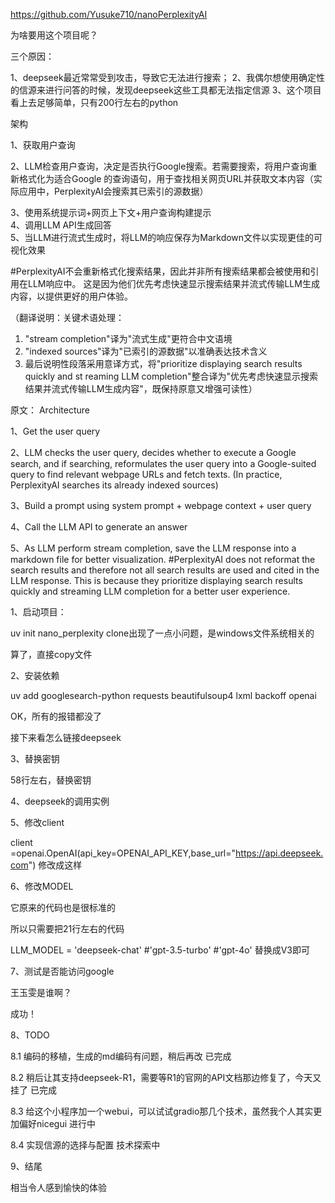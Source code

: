  https://github.com/Yusuke710/nanoPerplexityAI 

为啥要用这个项目呢？

三个原因：

1、deepseek最近常常受到攻击，导致它无法进行搜索；
2、我偶尔想使用确定性的信源来进行问答的时候，发现deepseek这些工具都无法指定信源
3、这个项目看上去足够简单，只有200行左右的python


架构  

1、获取用户查询  

2、LLM检查用户查询，决定是否执行Google搜索。若需要搜索，将用户查询重新格式化为适合Google
的查询语句，用于查找相关网页URL并获取文本内容（实际应用中，PerplexityAI会搜索其已索引的源数据） 
 
3、使用系统提示词+网页上下文+用户查询构建提示  
4、调用LLM API生成回答  
5、当LLM进行流式生成时，将LLM的响应保存为Markdown文件以实现更佳的可视化效果  

#PerplexityAI不会重新格式化搜索结果，因此并非所有搜索结果都会被使用和引用在LLM响应中。
这是因为他们优先考虑快速显示搜索结果并流式传输LLM生成内容，以提供更好的用户体验。  

（翻译说明：关键术语处理：  
1. "stream completion"译为"流式生成"更符合中文语境  
2. "indexed sources"译为"已索引的源数据"以准确表达技术含义  
3. 最后说明性段落采用意译方式，将"prioritize displaying search results quickly and st
reaming LLM completion"整合译为"优先考虑快速显示搜索结果并流式传输LLM生成内容"，既保持原意又增强可读性）

原文：
Architecture

1、Get the user query

2、LLM checks the user query, decides whether to execute a Google search, and if searching, 
reformulates the user query into a Google-suited query to find relevant webpage URLs and 
fetch texts. (In practice, PerplexityAI searches its already indexed sources)

3、Build a prompt using system prompt + webpage context + user query

4、Call the LLM API to generate an answer

5、As LLM perform stream completion, save the LLM response into a markdown file for better visualization.
#PerplexityAI does not reformat the search results and therefore not all search results are 
used and cited in the LLM response. This is because they prioritize displaying search results 
quickly and streaming LLM completion for a better user experience.

1、启动项目：

uv init nano_perplexity
clone出现了一点小问题，是windows文件系统相关的

算了，直接copy文件


2、安装依赖

uv add googlesearch-python requests beautifulsoup4 lxml backoff openai


OK，所有的报错都没了

接下来看怎么链接deepseek

3、替换密钥

58行左右，替换密钥

4、deepseek的调用实例


5、修改client

client =openai.OpenAI(api_key=OPENAI_API_KEY,base_url="https://api.deepseek.com")
修改成这样

6、修改MODEL

它原来的代码也是很标准的

所以只需要把21行左右的代码


LLM_MODEL = 'deepseek-chat' #'gpt-3.5-turbo' #'gpt-4o'
替换成V3即可

7、测试是否能访问google

王玉雯是谁啊？

成功！

8、TODO

8.1 编码的移植，生成的md编码有问题，稍后再改 已完成

8.2 稍后让其支持deepseek-R1，需要等R1的官网的API文档那边修复了，今天又挂了 已完成

8.3 给这个小程序加一个webui，可以试试gradio那几个技术，虽然我个人其实更加偏好nicegui 进行中

8.4 实现信源的选择与配置 技术探索中



9、结尾

相当令人感到愉快的体验